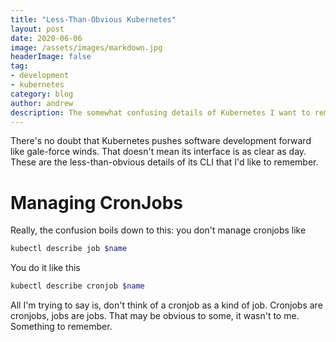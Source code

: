 ```yaml
---
title: "Less-Than-Obvious Kubernetes"
layout: post
date: 2020-06-06
image: /assets/images/markdown.jpg
headerImage: false
tag:
- development
- kubernetes
category: blog
author: andrew
description: The somewhat confusing details of Kubernetes I want to remember.
---
```


There's no doubt that Kubernetes pushes software development forward like gale-force winds. That doesn't mean its
interface is as clear as day. These are the less-than-obvious details of its CLI that I'd like to remember.


# Managing CronJobs
Really, the confusion boils down to this: you don't manage cronjobs like
```bash
kubectl describe job $name
```

You do it like this
```bash
kubectl describe cronjob $name
```

All I'm trying to say is, don't think of a cronjob as a kind of job. Cronjobs are cronjobs, jobs are jobs. That may be
obvious to some, it wasn't to me. Something to remember.
